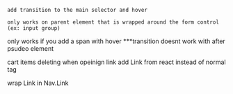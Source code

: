 <!-- ease in out not working -->
    add transition to the main selector and hover

<!-- adding after psudo to input control -->
    only works on parent element that is wrapped around the form control (ex: input group)

<!-- After transition hover ease -->
only works if you add a span with hover
***transition doesnt work with after psudeo element

<!-- REACT -->
cart items deleting when opeinign link
    add Link from react instead of normal <a> tag

<!-- Bootsrap & react links -->

wrap Link in Nav.Link